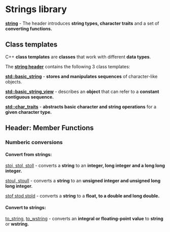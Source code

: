 # Strings library

**[string](https://en.cppreference.com/w/cpp/header/string)** - The header introduces **string types, character traits** and a set of **converting functions.**

## Class templates

C++ **class templates** are **classes** that work with different **data types**.

The **[string header](https://en.cppreference.com/w/cpp/header/string)** contains the following 3 class templates:

**[std::basic_string](https://en.cppreference.com/w/cpp/string/basic_string)** - **stores and manipulates sequences** of character-like objects.

**[std::basic_string_view](https://en.cppreference.com/w/cpp/string/basic_string_view)** - describes an **object** that can refer to a **constant contiguous sequence.**

**[std::char_traits](https://en.cppreference.com/w/cpp/string/char_traits)** - **abstracts basic character and string operations** for a **given character type.**
<!--

## Header: Non-Member Functions

1. **Non-member functions** can appear outside of a **class.**
2. **Non-member functions** must be **declared** before the **member functions.**

-->

## Header: Member Functions

### Numberic conversions

#### Convert from strings:

[stoi, stol, stoll](https://en.cppreference.com/w/cpp/string/basic_string/stol) - converts a **string** to an **integer, long integer and a long long integer.**

[stoul, stoull](https://en.cppreference.com/w/cpp/string/basic_string/stoul) - converts a **string** to an **unsigned integer and unsigned long long integer.**

[stof stod stold](https://en.cppreference.com/w/cpp/string/basic_string/stof) -  converts a **string** to a **float, to a double and long double.**

#### Convert to strings:

[to_string](https://en.cppreference.com/w/cpp/string/basic_string/to_string), [to_wstring](https://en.cppreference.com/w/cpp/string/basic_string/to_wstring) - converts an **integral or floating-point value** to **string** or **wstring.**
